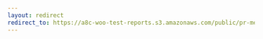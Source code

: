 ```yaml
---
layout: redirect
redirect_to: https://a8c-woo-test-reports.s3.amazonaws.com/public/pr-merge/44419/api/index.html
---
```

